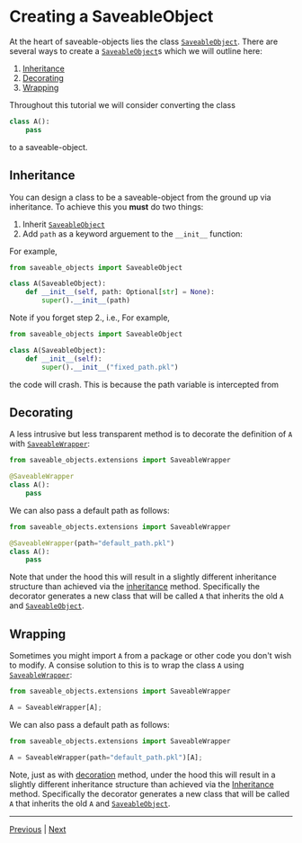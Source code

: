 # Creating a SaveableObject

At the heart of saveable-objects lies the class [``SaveableObject``](../reference/_autosummary/saveable_objects.SaveableObject.rst). There are several ways to create a [``SaveableObject``](../reference/_autosummary/saveable_objects.SaveableObject.rst)s which we will outline here:
1. [Inheritance](#inheritance)
2. [Decorating](#decorating)
3. [Wrapping](#wrapping)

Throughout this tutorial we will consider converting the class
```python
class A():
    pass
```
to a saveable-object.

## Inheritance

You can design a class to be a saveable-object from the ground up via inheritance. To achieve this you **must** do two things:
1. Inherit [``SaveableObject``](../reference/_autosummary/saveable_objects.SaveableObject.rst)
2. Add ``path`` as a keyword arguement to the ``__init__`` function:

For example,
```python
from saveable_objects import SaveableObject

class A(SaveableObject):
    def __init__(self, path: Optional[str] = None):
        super().__init__(path)
```

Note if you forget step 2., i.e.,
For example,
```python
from saveable_objects import SaveableObject

class A(SaveableObject):
    def __init__(self):
        super().__init__("fixed_path.pkl")
```
the code will crash. This is because the path variable is intercepted from 

## Decorating

A less intrusive but less transparent method is to decorate the definition of ``A`` with [``SaveableWrapper``](../reference/_autosummary/saveable_objects.extensions.SaveableWrapper.rst):

```python
from saveable_objects.extensions import SaveableWrapper

@SaveableWrapper
class A():
    pass
```

We can also pass a default path as follows:
```python
from saveable_objects.extensions import SaveableWrapper

@SaveableWrapper(path="default_path.pkl")
class A():
    pass
```

Note that under the hood this will result in a slightly different inheritance structure than achieved via the [inheritance](#inheritance) method. Specifically the decorator generates a new class that will be called ``A`` that inherits the old ``A`` and [``SaveableObject``](../reference/_autosummary/saveable_objects.SaveableObject.rst).

## Wrapping

Sometimes you might import ``A`` from a package or other code you don't wish to modify. A consise solution to this is to wrap the class ``A`` using [``SaveableWrapper``](../reference/_autosummary/saveable_objects.extensions.SaveableWrapper.rst):

```python
from saveable_objects.extensions import SaveableWrapper

A = SaveableWrapper[A];
```

We can also pass a default path as follows:
```python
from saveable_objects.extensions import SaveableWrapper

A = SaveableWrapper(path="default_path.pkl")[A];
```

Note, just as with [decoration](#decorating) method, under the hood this will result in a slightly different inheritance structure than achieved via the [Inheritance](#inheritance) method. Specifically the decorator generates a new class that will be called ``A`` that inherits the old ``A`` and [``SaveableObject``](../reference/_autosummary/saveable_objects.SaveableObject.rst).

---
[Previous](getting_started.md) | [Next](saving_and_loading.md)